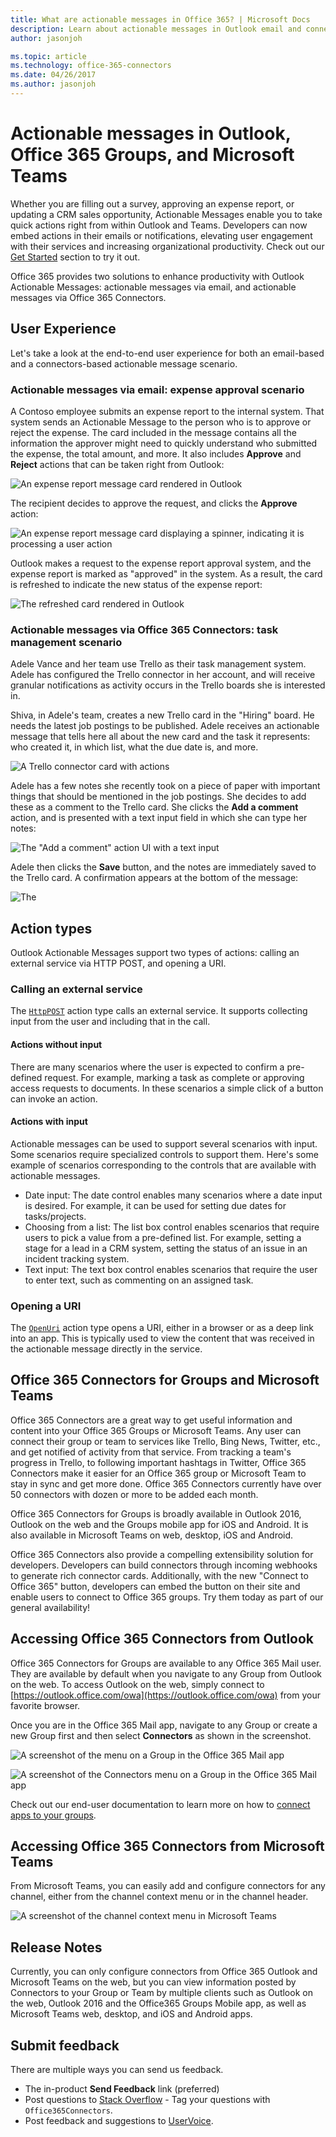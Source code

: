```yaml
---
title: What are actionable messages in Office 365? | Microsoft Docs
description: Learn about actionable messages in Outlook email and connectors for Groups and Teams.
author: jasonjoh

ms.topic: article
ms.technology: office-365-connectors
ms.date: 04/26/2017
ms.author: jasonjoh
---
```


# Actionable messages in Outlook, Office 365 Groups, and Microsoft Teams

Whether you are filling out a survey, approving an expense report, or updating a CRM sales opportunity, Actionable Messages enable you to take quick actions right from within Outlook and Teams. Developers can now embed actions in their emails or notifications, elevating user engagement with their services and increasing organizational productivity. Check out our [Get Started](actionable-messages/get-started.md) section to try it out.

Office 365 provides two solutions to enhance productivity with Outlook Actionable Messages: actionable messages via email, and actionable messages via Office 365 Connectors.

## User Experience

Let's take a look at the end-to-end user experience for both an email-based and a connectors-based actionable message scenario.

### Actionable messages via email: expense approval scenario

A Contoso employee submits an expense report to the internal system. That system sends an Actionable Message to the person who is to approve or reject the expense. The card included in the message contains all the information the approver might need to quickly understand who submitted the expense, the total amount, and more. It also includes **Approve** and **Reject** actions that can be taken right from Outlook:

![An expense report message card rendered in Outlook](images/expense-report-approval.png)

The recipient decides to approve the request, and clicks the **Approve** action: 

![An expense report message card displaying a spinner, indicating it is processing a user action](images/expense-report-progress.png)

Outlook makes a request to the expense report approval system, and the expense report is marked as "approved" in the system. As a result, the card is refreshed to indicate the new status of the expense report:

![The refreshed card rendered in Outlook](images/expense-report-refresh.png)

### Actionable messages via Office 365 Connectors: task management scenario

Adele Vance and her team use Trello as their task management system. Adele has configured the Trello connector in her account, and will receive granular notifications as activity occurs in the Trello boards she is interested in.

Shiva, in Adele's team, creates a new Trello card in the "Hiring" board. He needs the latest job postings to be published. Adele receives an actionable message that tells here all about the new card and the task it represents: who created it, in which list, what the due date is, and more.

![A Trello connector card with actions](images/trello-card-actions.png)

Adele has a few notes she recently took on a piece of paper with important things that should be mentioned in the job postings. She decides to add these as a comment to the Trello card. She clicks the **Add a comment** action, and is presented with a text input field in which she can type her notes:

![The "Add a comment" action UI with a text input](images/trello-card-add-comment.png)

Adele then clicks the **Save** button, and the notes are immediately saved to the Trello card. A confirmation appears at the bottom of the message:

![The ](images/trello-card-infobar.png)

## Action types

Outlook Actionable Messages support two types of actions: calling an external service via HTTP POST, and opening a URI.

### Calling an external service

The [`HttpPOST`](card-reference.md#httppost-action) action type calls an external service. It supports collecting input from the user and including that in the call.

#### Actions without input

There are many scenarios where the user is expected to confirm a pre-defined request. For example, marking a task as complete or approving access requests to documents. In these scenarios a simple click of a button can invoke an action.

#### Actions with input

Actionable messages can be used to support several scenarios with input. Some scenarios require specialized controls to support them. Here's some example of scenarios corresponding to the controls that are available with actionable messages.

- Date input: The date control enables many scenarios where a date input is desired. For example, it can be used for setting due dates for tasks/projects.
- Choosing from a list: The list box control enables scenarios that require users to pick a value from a pre-defined list. For example, setting a stage for a lead in a CRM system, setting the status of an issue in an incident tracking system.
- Text input: The text box control enables scenarios that require the user to enter text, such as commenting on an assigned task.

### Opening a URI

The [`OpenUri`](card-reference.md#openuri-action) action type opens a URI, either in a browser or as a deep link into an app. This is typically used to view the content that was received in the actionable message directly in the service.

## Office 365 Connectors for Groups and Microsoft Teams

Office 365 Connectors are a great way to get useful information and content into your Office 365 Groups or Microsoft Teams. Any user can connect their group or team to services like Trello, Bing News, Twitter, etc., and get notified of activity from that service. From tracking a team's progress in Trello, to following important hashtags in Twitter, Office 365 Connectors make it easier for an Office 365 group or Microsoft Team to stay in sync and get more done. Office 365 Connectors currently have over 50 connectors with dozen or more to be added each month.

Office 365 Connectors for Groups is broadly available in Outlook 2016, Outlook on the web and the Groups mobile app for iOS and Android. It is also available in Microsoft Teams on web, desktop, iOS and Android.

Office 365 Connectors also provide a compelling extensibility solution for developers. Developers can build connectors through incoming webhooks to generate rich connector cards. Additionally, with the new "Connect to Office 365" button, developers can embed the button on their site and enable users to connect to Office 365 groups. Try them today as part of our general availability!

## Accessing Office 365 Connectors from Outlook

Office 365 Connectors for Groups are available to any Office 365 Mail user. They are available by default when you navigate to any Group from Outlook on the web. To access Outlook on the web, simply connect to [https://outlook.office.com/owa](https://outlook.office.com/owa) from your favorite browser.

Once you are in the Office 365 Mail app, navigate to any Group or create a new Group first and then select **Connectors** as shown in the screenshot.

![A screenshot of the menu on a Group in the Office 365 Mail app](images/group-menu.png)

![A screenshot of the Connectors menu on a Group in the Office 365 Mail app](images/group-connectors-menu.png)

Check out our end-user documentation to learn more on how to <a target="_blank" href="https://support.office.com/en-us/article/Connect-apps-to-your-groups-ed0ce547-038f-4902-b9b3-9e518ae6fbab?ui=en-US&rs=en-US&ad=US">connect apps to your groups</a>.

## Accessing Office 365 Connectors from Microsoft Teams

From Microsoft Teams, you can easily add and configure connectors for any channel, either from the channel context menu or in the channel header.

![A screenshot of the channel context menu in Microsoft Teams](images/teams-context-menu.PNG)

## Release Notes 

Currently, you can only configure connectors from Office 365 Outlook and Microsoft Teams on the web, but you can view information posted by Connectors to your Group or Team by multiple clients such as Outlook on the web, Outlook 2016 and the Office365 Groups Mobile app, as well as Microsoft Teams web, desktop, and iOS and Android apps.

## Submit feedback 

There are multiple ways you can send us feedback.

- The in-product **Send Feedback** link (preferred)
- Post questions to [Stack Overflow](https://stackoverflow.com/questions/tagged/Office365Connectors?sort=newest) - Tag your questions with `Office365Connectors`.
- Post feedback and suggestions to <a target="_blank" href="https://officespdev.uservoice.com/forums/224641-general/category/146379-connectors">UserVoice</a>.